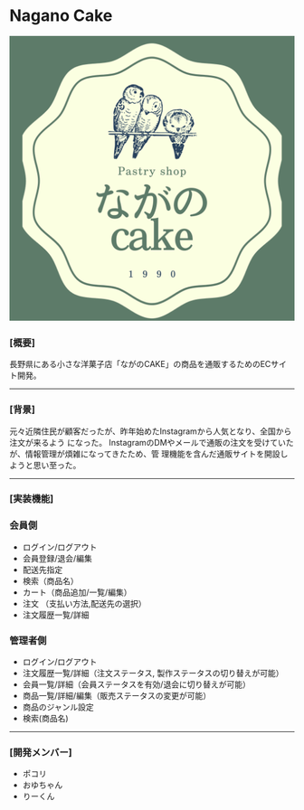 # Nagano Cake

![](https://github.com/Mont-Blances/nagano.cake/blob/develop/app/assets/images/logo1.png )

### [概要]
長野県にある小さな洋菓子店「ながのCAKE」の商品を通販するためのECサイト開発。
___

### [背景]
元々近隣住民が顧客だったが、昨年始めたInstagramから人気となり、全国から注文が来るよう になった。
InstagramのDMやメールで通販の注文を受けていたが、情報管理が煩雑になってきたため、管 理機能を含んだ通販サイトを開設しようと思い至った。
___

### [実装機能]

### 会員側

- ログイン/ログアウト
- 会員登録/退会/編集
- 配送先指定
- 検索（商品名）
- カート（商品追加/一覧/編集）
- 注文 （支払い方法,配送先の選択）
- 注文履歴一覧/詳細


### 管理者側

- ログイン/ログアウト
- 注文履歴一覧/詳細（注文ステータス, 製作ステータスの切り替えが可能）
- 会員一覧/詳細（会員ステータスを有効/退会に切り替えが可能）
- 商品一覧/詳細/編集（販売ステータスの変更が可能）
- 商品のジャンル設定
- 検索(商品名)

---

### [開発メンバー]

- ポコリ
- おゆちゃん
- りーくん
